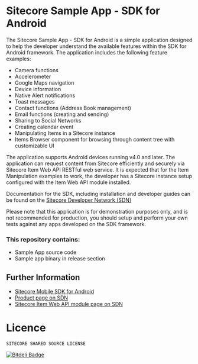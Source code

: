 Sitecore Sample App - SDK  for Android
======================================

The Sitecore Sample App - SDK for Android is a simple application designed to help the developer understand the available features within the SDK for Android framework. 
The application includes the following feature examples:

 * Camera functions
 * Accelerometer
 * Google Maps navigation
 * Device information
 * Native Alert notifications
 * Toast messages
 * Contact functions (Address Book management)
 * Email functions (creating and sending)
 * Sharing to Social Networks
 * Creating calendar event
 * Manipulating Items in a Sitecore instance
 * Items Browser component for browsing through content tree with customizable UI

The application supports Android devices running v4.0 and later. The application can request content from Sitecore efficiently and securely via Sitecore Item Web API RESTful web service. 
It is expected that for the Item Manipulation examples to work, the developer has a Sitecore instance setup configured with the Item Web API module installed.

Documentation for the SDK, including installation and developer guides can be found on the [Sitecore Developer Network (SDN)][3]

Please note that this application is for demonstration purposes only, and is not recommended for production, you should setup and perform your own tests against any apps developed on the SDK framework.

### This repository contains:
 * Sample App source code
 * Sample app binary in release section

## Further Information
 * [Sitecore Mobile SDK for Android][4]
 * [Product page on SDN][1]
 * [Sitecore Item Web API module page on SDN][2]

# Licence
```
SITECORE SHARED SOURCE LICENSE
```

 [1]: http://sdn.sitecore.net/Products/Sitecore%20Mobile%20SDK/Sitecore%20Mobile%20SDK%20for%20Android.aspx
 [2]: http://sdn.sitecore.net/Products/Sitecore%20Item%20Web%20API.aspx
 [3]: http://sdn.sitecore.net/Products/Sitecore%20Mobile%20SDK/Sitecore%20Mobile%20SDK%20for%20Android/Mobile%20SDK%201,-d-,1%20for%20Android/Documentation.aspx
 [4]: https://github.com/Sitecore/sitecore-android-sdk


[![Bitdeli Badge](https://d2weczhvl823v0.cloudfront.net/Sitecore/sitecore-android-sdk-sample/trend.png)](https://bitdeli.com/free "Bitdeli Badge")

